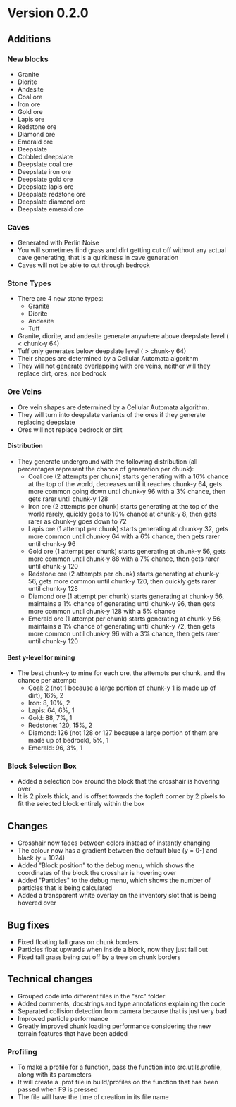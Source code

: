 # Version 0.2.0

## Additions

### New blocks

- Granite
- Diorite
- Andesite
- Coal ore
- Iron ore
- Gold ore
- Lapis ore
- Redstone ore
- Diamond ore
- Emerald ore
- Deepslate
- Cobbled deepslate
- Deepslate coal ore
- Deepslate iron ore
- Deepslate gold ore
- Deepslate lapis ore
- Deepslate redstone ore
- Deepslate diamond ore
- Deepslate emerald ore

### Caves

- Generated with Perlin Noise
- You will sometimes find grass and dirt getting cut off without any actual cave generating, that is a quirkiness in cave generation
- Caves will not be able to cut through bedrock

### Stone Types

- There are 4 new stone types:
  - Granite
  - Diorite
  - Andesite
  - Tuff
- Granite, diorite, and andesite generate anywhere above deepslate level ( < chunk-y 64)
- Tuff only generates below deepslate level ( > chunk-y 64)
- Their shapes are determined by a Cellular Automata algorithm
- They will not generate overlapping with ore veins, neither will they replace dirt, ores, nor bedrock

### Ore Veins

- Ore vein shapes are determined by a Cellular Automata algorithm.
- They will turn into deepslate variants of the ores if they generate replacing deepslate
- Ores will not replace bedrock or dirt

#### Distribution

- They generate underground with the following distribution (all percentages represent the chance of generation per chunk):
  - Coal ore (2 attempts per chunk) starts generating with a 16% chance at the top of the world, decreases until it reaches chunk-y 64, gets more common going down until chunk-y 96 with a 3% chance, then gets rarer until chunk-y 128
  - Iron ore (2 attempts per chunk) starts generating at the top of the world rarely, quickly goes to 10% chance at chunk-y 8, then gets rarer as chunk-y goes down to 72
  - Lapis ore (1 attempt per chunk) starts generating at chunk-y 32, gets more common until chunk-y 64 with a 6% chance, then gets rarer until chunk-y 96
  - Gold ore (1 attempt per chunk) starts generating at chunk-y 56, gets more common until chunk-y 88 with a 7% chance, then gets rarer until chunk-y 120
  - Redstone ore (2 attempts per chunk) starts generating at chunk-y 56, gets more common until chunk-y 120, then quickly gets rarer until chunk-y 128
  - Diamond ore (1 attempt per chunk) starts generating at chunk-y 56, maintains a 1% chance of generating until chunk-y 96, then gets more common until chunk-y 128 with a 5% chance
  - Emerald ore (1 attempt per chunk) starts generating at chunk-y 56, maintains a 1% chance of generating until chunk-y 72, then gets more common until chunk-y 96 with a 3% chance, then gets rarer until chunk-y 120

#### Best y-level for mining

- The best chunk-y to mine for each ore, the attempts per chunk, and the chance per attempt:
  - Coal: 2 (not 1 because a large portion of chunk-y 1 is made up of dirt), 16%, 2
  - Iron: 8, 10%, 2
  - Lapis: 64, 6%, 1
  - Gold: 88, 7%, 1
  - Redstone: 120, 15%, 2
  - Diamond: 126 (not 128 or 127 because a large portion of them are made up of bedrock), 5%, 1
  - Emerald: 96, 3%, 1

### Block Selection Box

- Added a selection box around the block that the crosshair is hovering over
- It is 2 pixels thick, and is offset towards the topleft corner by 2 pixels to fit the selected block entirely within the box

## Changes

- Crosshair now fades between colors instead of instantly changing
- The colour now has a gradient between the default blue (y = 0-) and black (y = 1024)
- Added "Block position" to the debug menu, which shows the coordinates of the block the crosshair is hovering over
- Added "Particles" to the debug menu, which shows the number of particles that is being calculated
- Added a transparent white overlay on the inventory slot that is being hovered over

## Bug fixes

- Fixed floating tall grass on chunk borders
- Particles float upwards when inside a block, now they just fall out
- Fixed tall grass being cut off by a tree on chunk borders

## Technical changes

- Grouped code into different files in the "src" folder
- Added comments, docstrings and type annotations explaining the code
- Separated collision detection from camera because that is just very bad
- Improved particle performance
- Greatly improved chunk loading performance considering the new terrain features that have been added

### Profiling

- To make a profile for a function, pass the function into src.utils.profile, along with its parameters
- It will create a .prof file in build/profiles on the function that has been passed when F9 is pressed
- The file will have the time of creation in its file name
